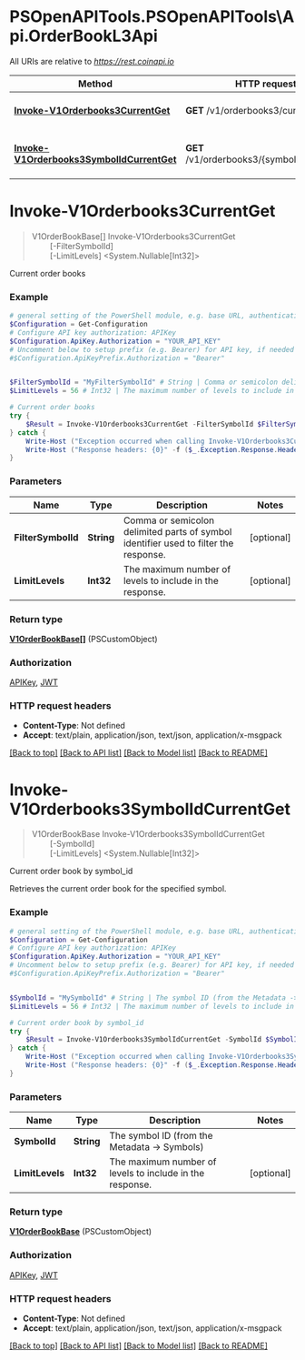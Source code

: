 # PSOpenAPITools.PSOpenAPITools\Api.OrderBookL3Api

All URIs are relative to *https://rest.coinapi.io*

Method | HTTP request | Description
------------- | ------------- | -------------
[**Invoke-V1Orderbooks3CurrentGet**](OrderBookL3Api.md#Invoke-V1Orderbooks3CurrentGet) | **GET** /v1/orderbooks3/current | Current order books
[**Invoke-V1Orderbooks3SymbolIdCurrentGet**](OrderBookL3Api.md#Invoke-V1Orderbooks3SymbolIdCurrentGet) | **GET** /v1/orderbooks3/{symbol_id}/current | Current order book by symbol_id


<a id="Invoke-V1Orderbooks3CurrentGet"></a>
# **Invoke-V1Orderbooks3CurrentGet**
> V1OrderBookBase[] Invoke-V1Orderbooks3CurrentGet<br>
> &nbsp;&nbsp;&nbsp;&nbsp;&nbsp;&nbsp;&nbsp;&nbsp;[-FilterSymbolId] <String><br>
> &nbsp;&nbsp;&nbsp;&nbsp;&nbsp;&nbsp;&nbsp;&nbsp;[-LimitLevels] <System.Nullable[Int32]><br>

Current order books

### Example
```powershell
# general setting of the PowerShell module, e.g. base URL, authentication, etc
$Configuration = Get-Configuration
# Configure API key authorization: APIKey
$Configuration.ApiKey.Authorization = "YOUR_API_KEY"
# Uncomment below to setup prefix (e.g. Bearer) for API key, if needed
#$Configuration.ApiKeyPrefix.Authorization = "Bearer"


$FilterSymbolId = "MyFilterSymbolId" # String | Comma or semicolon delimited parts of symbol identifier used to filter the response. (optional)
$LimitLevels = 56 # Int32 | The maximum number of levels to include in the response. (optional)

# Current order books
try {
    $Result = Invoke-V1Orderbooks3CurrentGet -FilterSymbolId $FilterSymbolId -LimitLevels $LimitLevels
} catch {
    Write-Host ("Exception occurred when calling Invoke-V1Orderbooks3CurrentGet: {0}" -f ($_.ErrorDetails | ConvertFrom-Json))
    Write-Host ("Response headers: {0}" -f ($_.Exception.Response.Headers | ConvertTo-Json))
}
```

### Parameters

Name | Type | Description  | Notes
------------- | ------------- | ------------- | -------------
 **FilterSymbolId** | **String**| Comma or semicolon delimited parts of symbol identifier used to filter the response. | [optional] 
 **LimitLevels** | **Int32**| The maximum number of levels to include in the response. | [optional] 

### Return type

[**V1OrderBookBase[]**](V1OrderBookBase.md) (PSCustomObject)

### Authorization

[APIKey](../README.md#APIKey), [JWT](../README.md#JWT)

### HTTP request headers

 - **Content-Type**: Not defined
 - **Accept**: text/plain, application/json, text/json, application/x-msgpack

[[Back to top]](#) [[Back to API list]](../README.md#documentation-for-api-endpoints) [[Back to Model list]](../README.md#documentation-for-models) [[Back to README]](../README.md)

<a id="Invoke-V1Orderbooks3SymbolIdCurrentGet"></a>
# **Invoke-V1Orderbooks3SymbolIdCurrentGet**
> V1OrderBookBase Invoke-V1Orderbooks3SymbolIdCurrentGet<br>
> &nbsp;&nbsp;&nbsp;&nbsp;&nbsp;&nbsp;&nbsp;&nbsp;[-SymbolId] <String><br>
> &nbsp;&nbsp;&nbsp;&nbsp;&nbsp;&nbsp;&nbsp;&nbsp;[-LimitLevels] <System.Nullable[Int32]><br>

Current order book by symbol_id

Retrieves the current order book for the specified symbol.

### Example
```powershell
# general setting of the PowerShell module, e.g. base URL, authentication, etc
$Configuration = Get-Configuration
# Configure API key authorization: APIKey
$Configuration.ApiKey.Authorization = "YOUR_API_KEY"
# Uncomment below to setup prefix (e.g. Bearer) for API key, if needed
#$Configuration.ApiKeyPrefix.Authorization = "Bearer"


$SymbolId = "MySymbolId" # String | The symbol ID (from the Metadata -> Symbols)
$LimitLevels = 56 # Int32 | The maximum number of levels to include in the response. (optional)

# Current order book by symbol_id
try {
    $Result = Invoke-V1Orderbooks3SymbolIdCurrentGet -SymbolId $SymbolId -LimitLevels $LimitLevels
} catch {
    Write-Host ("Exception occurred when calling Invoke-V1Orderbooks3SymbolIdCurrentGet: {0}" -f ($_.ErrorDetails | ConvertFrom-Json))
    Write-Host ("Response headers: {0}" -f ($_.Exception.Response.Headers | ConvertTo-Json))
}
```

### Parameters

Name | Type | Description  | Notes
------------- | ------------- | ------------- | -------------
 **SymbolId** | **String**| The symbol ID (from the Metadata -&gt; Symbols) | 
 **LimitLevels** | **Int32**| The maximum number of levels to include in the response. | [optional] 

### Return type

[**V1OrderBookBase**](V1OrderBookBase.md) (PSCustomObject)

### Authorization

[APIKey](../README.md#APIKey), [JWT](../README.md#JWT)

### HTTP request headers

 - **Content-Type**: Not defined
 - **Accept**: text/plain, application/json, text/json, application/x-msgpack

[[Back to top]](#) [[Back to API list]](../README.md#documentation-for-api-endpoints) [[Back to Model list]](../README.md#documentation-for-models) [[Back to README]](../README.md)

